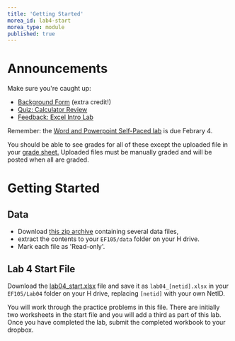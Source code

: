 ```yaml
---
title: 'Getting Started'
morea_id: lab4-start
morea_type: module
published: true
---
```

# Announcements 

Make sure you're caught up:
- [Background Form]({{$wwwroot}}/sys.php?f=student_background) (extra credit!)
- [Quiz: Calculator Review]({{wwwroot}}/sys.php?f=assess/main&name=quiz02)
- [Feedback: Excel Intro Lab]({{wwwroot}}/feedback/excel-intro.php)

Remember: the [Word and Powerpoint Self-Paced lab]({{wwwroot}}/modules/Word-and-Powerpoint/) is due Febrary 4.
	
You should be able to see grades for all of these except the uploaded
file in your <a href="{{wwwroot}}/sys.php?f=student_grades"
target="_blank">grade sheet.</a> Uploaded files must be manually
graded and will be posted when all are graded.

<!-- :break section -->
# Getting Started

## Data
- Download [this zip archive]({{wwwroot}}/data/cart_data.zip) containing
several data files,
- extract the contents to your `EF105/data` folder on your H drive.
- Mark each file as 'Read-only'.

## Lab 4 Start File

Download the [lab04_start.xlsx](lab04_start.xlsx) file and save it as `lab04_[netid].xlsx`
in your `EF105/Lab04` folder on your H drive, replacing `[netid]` with
your own NetID.

You will work through the practice problems in this file. There are
initially two worksheets in the start file and you will add a third as
part of this lab. Once you have completed the lab, submit the
completed workbook to your dropbox.
